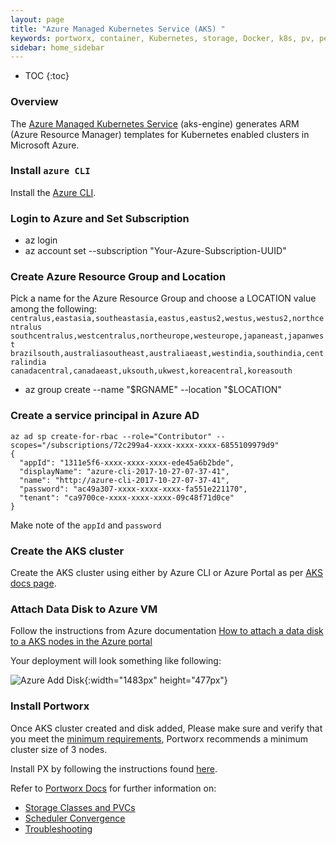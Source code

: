 ```yaml
---
layout: page
title: "Azure Managed Kubernetes Service (AKS) "
keywords: portworx, container, Kubernetes, storage, Docker, k8s, pv, persistent disk, aks, Azure
sidebar: home_sidebar
---
```


* TOC
{:toc}

### Overview
The [Azure Managed Kubernetes Service](https://docs.microsoft.com/en-us/azure/aks/intro-kubernetes) (aks-engine) generates ARM (Azure Resource Manager) templates for Kubernetes enabled clusters in Microsoft Azure.

### Install `azure CLI`
Install the [Azure CLI](https://docs.microsoft.com/en-us/cli/azure/install-azure-cli?view=azure-cli-latest).

### Login to Azure and Set Subscription

* az login
* az account set --subscription "Your-Azure-Subscription-UUID"

### Create Azure Resource Group and Location

Pick a name for the Azure Resource Group and choose a LOCATION value
among the following:  
`centralus,eastasia,southeastasia,eastus,eastus2,westus,westus2,northcentralus`
<br>`southcentralus,westcentralus,northeurope,westeurope,japaneast,japanwest`
<br>`brazilsouth,australiasoutheast,australiaeast,westindia,southindia,centralindia`
<br>`canadacentral,canadaeast,uksouth,ukwest,koreacentral,koreasouth`

* az group create --name "$RGNAME" --location "$LOCATION"

### Create a service principal in Azure AD

```
az ad sp create-for-rbac --role="Contributor" --scopes="/subscriptions/72c299a4-xxxx-xxxx-xxxx-6855109979d9"
{
  "appId": "1311e5f6-xxxx-xxxx-xxxx-ede45a6b2bde",
  "displayName": "azure-cli-2017-10-27-07-37-41",
  "name": "http://azure-cli-2017-10-27-07-37-41",
  "password": "ac49a307-xxxx-xxxx-xxxx-fa551e221170",
  "tenant": "ca9700ce-xxxx-xxxx-xxxx-09c48f71d0ce"
}
```
Make note of the `appId` and `password`


### Create the AKS cluster
Create the AKS cluster using either by Azure CLI or Azure Portal as per [AKS docs page](https://docs.microsoft.com/en-us/azure/aks/). 

###  Attach Data Disk to Azure VM
Follow the instructions from Azure documentation [How to attach a data disk to a AKS nodes in the Azure portal
](https://azure.microsoft.com/en-us/documentation/articles/virtual-machines-linux-attach-disk-portal/)

Your deployment will look something like following:

![Azure Add Disk](/images/azure-add-disk.png "Add Disk"){:width="1483px" height="477px"}


### Install Portworx

Once AKS cluster created and disk added, Please make sure and verify that you meet the [minimum requirements](/#minimum-requirements), Portworx recommends a minimum cluster size of 3 nodes.

Install PX by following the instructions found [here](/scheduler/kubernetes/install.html).

Refer to [Portworx Docs](/) for further information on:
* [Storage Classes and PVCs](/scheduler/kubernetes/dynamic-provisioning.html)
* [Scheduler Convergence](/scheduler/kubernetes/scheduler-convergence.html)
* [Troubleshooting](/scheduler/kubernetes/support.html)

